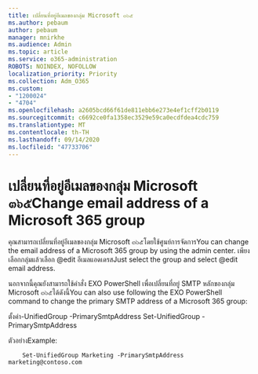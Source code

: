 ```yaml
---
title: เปลี่ยนที่อยู่อีเมลของกลุ่ม Microsoft ๓๖๕
ms.author: pebaum
author: pebaum
manager: mnirkhe
ms.audience: Admin
ms.topic: article
ms.service: o365-administration
ROBOTS: NOINDEX, NOFOLLOW
localization_priority: Priority
ms.collection: Adm_O365
ms.custom:
- "1200024"
- "4704"
ms.openlocfilehash: a2605bcd66f61de811ebb6e273e4ef1cff2b0119
ms.sourcegitcommit: c6692ce0fa1358ec3529e59ca0ecdfdea4cdc759
ms.translationtype: MT
ms.contentlocale: th-TH
ms.lasthandoff: 09/14/2020
ms.locfileid: "47733706"
---
```

# <a name="change-email-address-of-a-microsoft-365-group"></a><span data-ttu-id="95d0d-102">เปลี่ยนที่อยู่อีเมลของกลุ่ม Microsoft ๓๖๕</span><span class="sxs-lookup"><span data-stu-id="95d0d-102">Change email address of a Microsoft 365 group</span></span>

<span data-ttu-id="95d0d-103">คุณสามารถเปลี่ยนที่อยู่อีเมลของกลุ่ม Microsoft ๓๖๕โดยใช้ศูนย์การจัดการ</span><span class="sxs-lookup"><span data-stu-id="95d0d-103">You can change the email address of a Microsoft 365 group by using the admin center.</span></span> <span data-ttu-id="95d0d-104">เพียงเลือกกลุ่มแล้วเลือก @edit อีเมลแอดเดรส</span><span class="sxs-lookup"><span data-stu-id="95d0d-104">Just select the group and select @edit email address.</span></span>

<span data-ttu-id="95d0d-105">นอกจากนี้คุณยังสามารถใช้คำสั่ง EXO PowerShell เพื่อเปลี่ยนที่อยู่ SMTP หลักของกลุ่ม Microsoft ๓๖๕ได้ดังนี้</span><span class="sxs-lookup"><span data-stu-id="95d0d-105">You can also use following the EXO PowerShell command to change the primary SMTP address of a Microsoft 365 group:</span></span>

<span data-ttu-id="95d0d-106">ตั้งค่า-UnifiedGroup <Group Name> -PrimarySmtpAddress <new SMTP Address></span><span class="sxs-lookup"><span data-stu-id="95d0d-106">Set-UnifiedGroup <Group Name> -PrimarySmtpAddress <new SMTP Address></span></span>

<span data-ttu-id="95d0d-107">ตัวอย่าง</span><span class="sxs-lookup"><span data-stu-id="95d0d-107">Example:</span></span>

```
    Set-UnifiedGroup Marketing -PrimarySmtpAddress marketing@contoso.com
```
